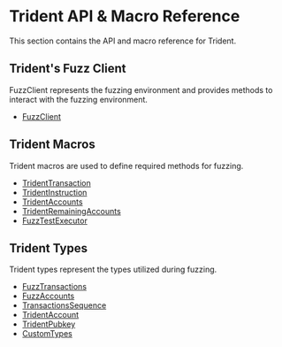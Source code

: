 # Trident API & Macro Reference

This section contains the API and macro reference for Trident.


## Trident's Fuzz Client

FuzzClient represents the fuzzing environment and provides methods to interact with the fuzzing environment.

- [FuzzClient](trident-fuzz-client/index.md)


## Trident Macros

Trident macros are used to define required methods for fuzzing.

- [TridentTransaction](trident-macros/trident-transaction.md)
- [TridentInstruction](trident-macros/trident-instruction.md)
- [TridentAccounts](trident-macros/trident-accounts.md)
- [TridentRemainingAccounts](trident-macros/trident-remaining-accounts.md)
- [FuzzTestExecutor](trident-macros/trident-fuzz-executor.md)


## Trident Types

Trident types represent the types utilized during fuzzing.

- [FuzzTransactions](trident-types/fuzz-transactions.md)
- [FuzzAccounts](trident-types/fuzz-accounts.md)
- [TransactionsSequence](trident-types/transactions-sequence.md)
- [TridentAccount](trident-types/trident-account.md)
- [TridentPubkey](trident-types/trident-pubkey.md)
- [CustomTypes](trident-types/custom-types.md)
